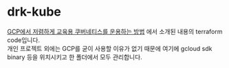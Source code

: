 # drk-kube

[GCP에서 저렴하게 교육용 쿠버네티스를 운용하는 방법](https://darrenkwondev.github.io/posts/2024-01-06-cheap_k8s/) 에서 소개된 내용의 terraform code입니다.  
개인 프로젝트 외에는 GCP를 굳이 사용할 이유가 없기 때문에 여기에 gcloud sdk binary 등을 위치시키고 한 폴더에서 모두 관리합니다.
